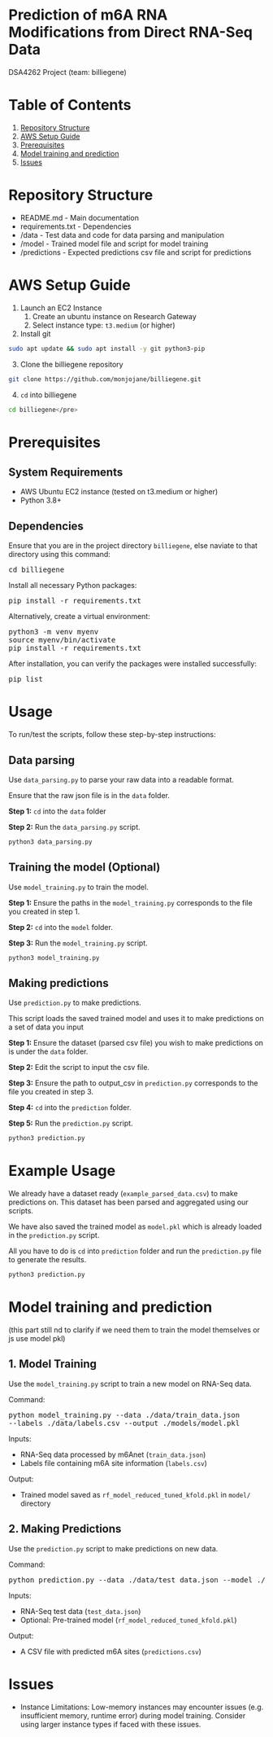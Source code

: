 # Prediction of m6A RNA Modifications from Direct RNA-Seq Data
DSA4262 Project (team: billiegene)

# Table of Contents
1. [Repository Structure](https://github.com/monjojane/billiegene/tree/main?tab=readme-ov-file#repository-structure)
2. [AWS Setup Guide](https://github.com/monjojane/billiegene/tree/main?tab=readme-ov-file#aws-setup-guide)
3. [Prerequisites](https://github.com/monjojane/billiegene/tree/main?tab=readme-ov-file#prerequisites)
5. [Model training and prediction](https://github.com/monjojane/billiegene/tree/main?tab=readme-ov-file#model-training-and-prediction)
6. [Issues](https://github.com/monjojane/billiegene/tree/main?tab=readme-ov-file#issues)

# Repository Structure
- README.md - Main documentation
- requirements.txt - Dependencies
- /data - Test data and code for data parsing and manipulation
- /model - Trained model file and script for model training
- /predictions - Expected predictions csv file and script for predictions

# AWS Setup Guide 
1. Launch an EC2 Instance
   1. Create an ubuntu instance on Research Gateway
   2. Select instance type: `t3.medium` (or higher)
2. Install git 
```bash
sudo apt update && sudo apt install -y git python3-pip 
```
3. Clone the billiegene repository
``` bash
git clone https://github.com/monjojane/billiegene.git  
```
4. `cd` into billiegene
```bash
cd billiegene</pre>
```

# Prerequisites

## System Requirements 
- AWS Ubuntu EC2 instance (tested on t3.medium or higher)
- Python 3.8+

## Dependencies 
Ensure that you are in the project directory `billiegene`, else naviate to that directory using this command:
<pre>cd billiegene</pre>

Install all necessary Python packages:
<pre>pip install -r requirements.txt</pre>

Alternatively, create a virtual environment:
<pre>python3 -m venv myenv  
source myenv/bin/activate  
pip install -r requirements.txt</pre>

After installation, you can verify the packages were installed successfully:
<pre>pip list</pre>

# Usage

To run/test the scripts, follow these step-by-step instructions:

## Data parsing
Use `data_parsing.py` to parse your raw data into a readable format.

Ensure that the raw json file is in the `data` folder.

**Step 1:** `cd` into the `data` folder

**Step 2:**  Run the `data_parsing.py` script.

```bash 
python3 data_parsing.py
```

## Training the model (Optional)
Use `model_training.py` to train the model.

**Step 1:** Ensure the paths in the `model_training.py` corresponds to the file you created in step 1.

**Step 2:** `cd` into the `model` folder.

**Step 3:** Run the `model_training.py` script.

```bash
python3 model_training.py
```

## Making predictions
Use `prediction.py` to make predictions.

This script loads the saved trained model and uses it to make predictions on a set of data you input

**Step 1:** Ensure the dataset (parsed csv file) you wish to make predictions on is under the `data` folder.

**Step 2:** Edit the script to input the csv file.

**Step 3:** Ensure the path to output_csv in `prediction.py` corresponds to the file you created in step 3.

**Step 4:** `cd` into the `prediction` folder.

**Step 5:** Run the `prediction.py` script.

```bash
python3 prediction.py
```


# Example Usage
We already have a dataset ready (`example_parsed_data.csv`) to make predictions on. This dataset has been parsed and aggregated using our scripts. 

We have also saved the trained model as `model.pkl` which is already loaded in the `prediction.py` script.

All you have to do is `cd` into `prediction` folder and run the `prediction.py` file to generate the results.

```bash
python3 prediction.py
```

# Model training and prediction 
(this part still nd to clarify if we need them to train the model themselves or js use model pkl)
## 1. Model Training  
Use the `model_training.py` script to train a new model on RNA-Seq data.  

Command: <pre>python model_training.py --data ./data/train_data.json --labels ./data/labels.csv --output ./models/model.pkl</pre>

Inputs:  
  - RNA-Seq data processed by m6Anet (`train_data.json`)  
  - Labels file containing m6A site information (`labels.csv`)

Output:  
  - Trained model saved as `rf_model_reduced_tuned_kfold.pkl` in `model/` directory
    
## 2. Making Predictions  
Use the `prediction.py` script to make predictions on new data.  

Command:  
<pre>python prediction.py --data ./data/test_data.json --model ./models/model.pkl --output ./predictions.csv</pre>

Inputs:  
  - RNA-Seq test data (`test_data.json`)  
  - Optional: Pre-trained model (`rf_model_reduced_tuned_kfold.pkl`)

Output:  
  - A CSV file with predicted m6A sites (`predictions.csv`)

# Issues
- Instance Limitations:
  Low-memory instances may encounter issues (e.g. insufficient memory, runtime error) during model training. Consider using larger instance types if faced with these issues.
